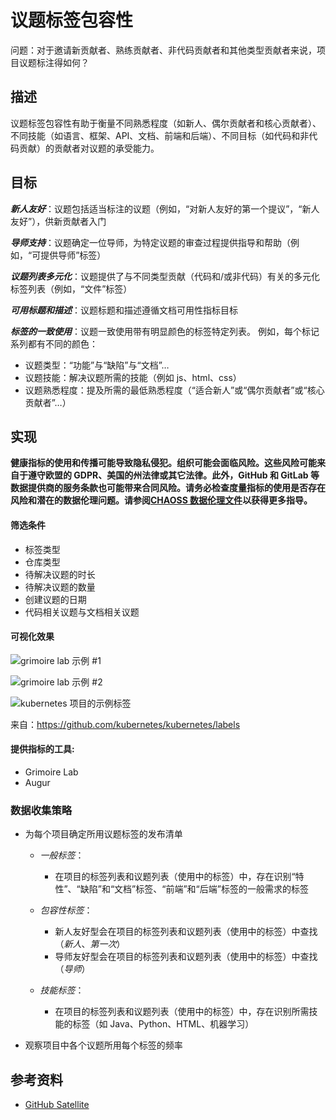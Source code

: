 # 议题标签包容性

问题：对于邀请新贡献者、熟练贡献者、非代码贡献者和其他类型贡献者来说，项目议题标注得如何？


## 描述
议题标签包容性有助于衡量不同熟悉程度（如新人、偶尔贡献者和核心贡献者）、不同技能（如语言、框架、API、文档、前端和后端）、不同目标（如代码和非代码贡献）的贡献者对议题的承受能力。

## 目标

*__新人友好__*：议题包括适当标注的议题（例如，“对新人友好的第一个提议”，“新人友好”），供新贡献者入门

*__导师支持__*：议题确定一位导师，为特定议题的审查过程提供指导和帮助（例如，“可提供导师”标签）

*__议题列表多元化__*：议题提供了与不同类型贡献（代码和/或非代码）有关的多元化标签列表（例如，“文件”标签）

*__可用标题和描述__*：议题标题和描述遵循文档可用性指标目标

*__标签的一致使用__*：议题一致使用带有明显颜色的标签特定列表。 例如，每个标记系列都有不同的颜色：

- 议题类型：“功能”与“缺陷”与“文档”…
- 议题技能：解决议题所需的技能（例如 js、html、css）
- 议题熟悉程度：提及所需的最低熟悉程度（“适合新人”或“偶尔贡献者”或“核心贡献者”…）

## 实现

__健康指标的使用和传播可能导致隐私侵犯。组织可能会面临风险。这些风险可能来自于遵守欧盟的 GDPR、美国的州法律或其它法律。此外，GitHub 和 GitLab 等数据提供商的服务条款也可能带来合同风险。请务必检查度量指标的使用是否存在风险和潜在的数据伦理问题。请参阅[CHAOSS 数据伦理文件](https://github.com/chaoss/metrics/tree/main/resources)以获得更多指导。__

#### 筛选条件

- 标签类型
- 仓库类型
- 待解决议题的时长
- 待解决议题的数量
- 创建议题的日期
- 代码相关议题与文档相关议题

#### 可视化效果

![grimoire lab 示例 #1](images/issue-label-inclusivity_grimoire-lab-viz-example1.png)

![grimoire lab 示例 #2](images/issue-label-inclusivity_grimoire-lab-viz-example2.png)

![kubernetes 项目的示例标签](images/issue-label-inclusivity_kubernetes-labels-example.png)

 来自：https://github.com/kubernetes/kubernetes/labels

#### 提供指标的工具:
- Grimoire Lab
- Augur

### 数据收集策略

- 为每个项目确定所用议题标签的发布清单
   - *一般标签*：
      - 在项目的标签列表和议题列表（使用中的标签）中，存在识别“特性”、“缺陷”和“文档”标签、“前端”和“后端”标签的一般需求的标签
   - *包容性标签*：
     - 新人友好型会在项目的标签列表和议题列表（使用中的标签）中查找（*新人*、*第一次*）
     - 导师友好型会在项目的标签列表和议题列表（使用中的标签）中查找（*导师*）

  - *技能标签*：
     - 在项目的标签列表和议题列表（使用中的标签）中，存在识别所需技能的标签（如 Java、Python、HTML、机器学习）

- 观察项目中各个议题所用每个标签的频率

## 参考资料
- [GitHub Satellite](https://githubsatellite.com/)
